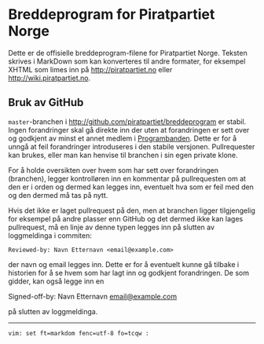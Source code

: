 Breddeprogram for Piratpartiet Norge
====================================

Dette er de offisielle breddeprogram-filene for Piratpartiet Norge. 
Teksten skrives i MarkDown som kan konverteres til andre formater, for 
eksempel XHTML som limes inn på <http://piratpartiet.no> eller 
<http://wiki.piratpartiet.no>.

Bruk av GitHub
--------------

`master`-branchen i <http://github.com/piratpartiet/breddeprogram> er 
stabil. Ingen forandringer skal gå direkte inn der uten at forandringen 
er sett over og godkjent av minst et annet medlem i 
[Programbanden](http://wiki.piratpartiet.no/index.php?title=Programbanden). 
Dette er for å unngå at feil forandringer introduseres i den stabile 
versjonen. Pullrequester kan brukes, eller man kan henvise til branchen 
i sin egen private klone.

For å holde oversikten over hvem som har sett over forandringen 
(branchen), legger kontrolløren inn en kommentar på pullrequesten om at 
den er i orden og dermed kan legges inn, eventuelt hva som er feil med 
den og den dermed må tas på nytt.

Hvis det ikke er laget pullrequest på den, men at branchen ligger 
tilgjengelig for eksempel på andre plasser enn GitHub og det dermed ikke 
kan lages pullrequest, må en linje av denne typen legges inn på slutten 
av loggmeldinga i commiten:

    Reviewed-by: Navn Etternavn <email@example.com>

der navn og email legges inn. Dette er for å eventuelt kunne gå tilbake 
i historien for å se hvem som har lagt inn og godkjent forandringen. De 
som gidder, kan også legge inn en

   Signed-off-by: Navn Etternavn <email@example.com>

på slutten av loggmeldinga.

----

    vim: set ft=markdom fenc=utf-8 fo=tcqw :
